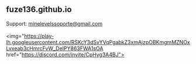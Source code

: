 ## fuze136.github.io

Support: minelevelssoporte@gmail.com
<br></br>
<img="https://play-lh.googleusercontent.com/RSKcY3dSvYVqPgabkZ3xmAjzpOBKmgmMZNOxLvxeab3cHmrcFvW_DeIPY863FWA1sOA href="https://discord.com/invite/CpHyg3A4BJ">

